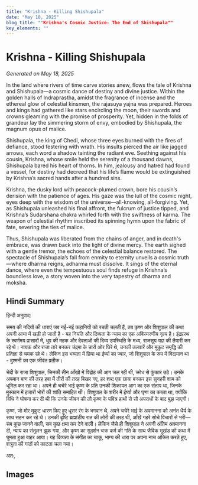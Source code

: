 ```yaml
---
title: "Krishna - Killing Shishupala"
date: "May 18, 2025"
blog_title: ""Krishna's Cosmic Justice: The End of Shishupala""
key_elements: ""
---
```


# Krishna - Killing Shishupala

*Generated on May 18, 2025*

In the land where rivers of time carve stories anew, flows the tale of Krishna and Shishupala—a cosmic dance of destiny and divine justice. Within the golden halls of Indraprastha, amidst the fragrance of incense and the ethereal glow of celestial kinsmen, the rajasuya yajna was prepared. Heroes and kings had gathered like stars encircling the moon, their swords and crowns gleaming with the promise of prosperity. Yet, hidden in the folds of grandeur lay the simmering storm of envy, embodied by Shishupala, the magnum opus of malice.

Shishupala, the king of Chedi, whose three eyes burned with the fires of defiance, stood festering with wrath. His insults pierced the air like jagged arrows, each word a shadow tainting the radiant eve. Seething against his cousin, Krishna, whose smile held the serenity of a thousand dawns, Shishupala bared his heart of thorns. In him, jealousy and hatred had found a vessel, for destiny had decreed that his life’s flame would be extinguished by Krishna’s sacred hands after a hundred sins.

Krishna, the dusky lord with peacock-plumed crown, bore his cousin’s derision with the patience of ages. His gaze was the lull of the cosmic night, eyes deep with the wisdom of the universe—all-knowing, all-forgiving. Yet, as Shishupala unleashed his final affront, the fulcrum of justice tipped, and Krishna’s Sudarshana chakra whirled forth with the swiftness of karma. The weapon of celestial rhythm inscribed its spinning hymn upon the fabric of fate, severing the ties of malice.

Thus, Shishupala was liberated from the chains of anger, and in death's embrace, was drawn back into the light of divine mercy. The earth sighed with a gentle tremor, the echoes of the celestial balance restored. The spectacle of Shishupala’s fall from enmity to eternity unveils a cosmic truth—where dharma reigns, adharma must dissolve. It sings of the eternal dance, where even the tempestuous soul finds refuge in Krishna’s boundless love, a story woven into the very tapestry of dharma and moksha.

## Hindi Summary

हिन्दी अनुवाद:

समय की नदियों की धाराएं जब नई-नई कहानियों को रचती चलती हैं, तब कृष्ण और शिशुपाल की कथा अपनी आभा में खड़ी हो जाती है - यह नियति और दिव्यता के न्याय का एक अविस्मरणीय नृत्य है। इंद्रप्रस्थ के स्वर्णमय प्रासादों में, धूप की महक और देवताओं की दिव्य उपस्थिति के मध्य, राजसूय यज्ञ की तैयारी कर रहे थे। नायक और राजा तारे बनकर चंद्रमा के चारों ओर घिरे थे, उनकी तलवारें और मुकुट समृद्धि की प्रतिज्ञा से चमक रहे थे। लेकिन इस भव्यता में छिपा था ईर्ष्या का ज्वार, जो शिशुपाल के रूप में विद्यमान था - दुश्मनी का एक जीवंत प्रतीक।

चेदी के राजा शिशुपाल, जिनकी तीन आँखों में विद्रोह की आग जल रही थी, क्रोध से फुंकार उठे। उनके अपमान बाण की तरह हवा में तीरों की तरह बिखर गए, हर शब्द एक छाया बनकर इस सुनहरी शाम को धूमिल कर रहा था। अपने ही चचेरे भाई कृष्ण के प्रति उनकी शिकायत आग का एक संताप था, जिनके मुस्कान में हजारों भोरों की शांति समाहित थी। शिशुपाल के शरीर में ईर्ष्या और घृणा का कब्ज़ा था, क्योंकि विधि ने घोषणा कर दी थी कि उनके जीवन की लौ कृष्ण के पवित्र हाथों से सौ अपराधों के बाद बुझ जाएगी।

कृष्ण, जो मोर मुकुट धारण किए हुए धूसर रंग के भगवान थे, अपने चचेरे भाई के अवमानना को अनंत धैर्य के साथ सहन कर रहे थे। उनकी दृष्टि ब्रह्मांडीय रात की लोरी की तरह थी, आँखें गहरे सोचे विचारों से भरी—सब कुछ जानने वाली, सब कुछ क्षमा कर देने वाली। लेकिन जैसे ही शिशुपाल ने अपनी अंतिम अवमानना दी, न्याय का संतुलन झुक गया, और कृष्ण का सुदर्शन चक्र कर्म की गति के साथ जैविक भूखंड की कथा में घुमता हुआ बाहर आया। यह दिव्यता के संगीत का चाकू, भाग्य की धारा पर अपना नाच अंकित करते हुए, शत्रुता की गांठों को काटता चला गया।

अतः,

## Images


